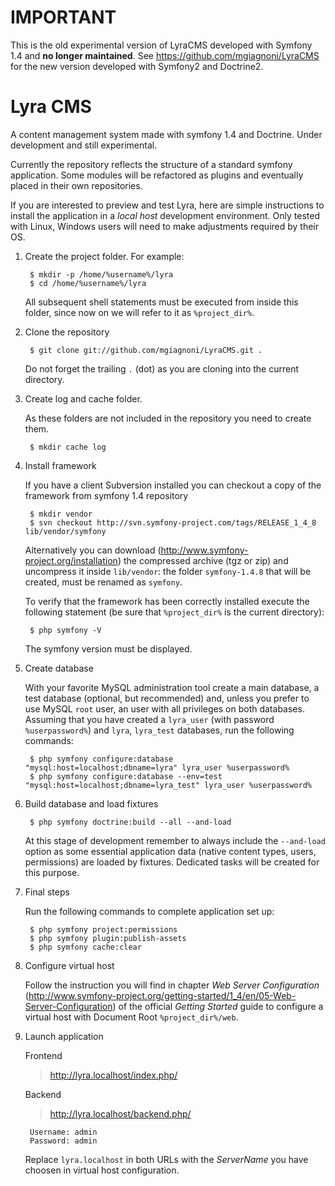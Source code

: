 IMPORTANT
=========

This is the old experimental version of LyraCMS developed with Symfony 1.4 and **no longer maintained**.
See https://github.com/mgiagnoni/LyraCMS for the new version developed with Symfony2 and Doctrine2.

Lyra CMS
========

A content management system made with symfony 1.4 and Doctrine. Under development and still experimental.

Currently the repository reflects the structure of a standard symfony application. Some modules will be refactored as plugins and eventually placed in their own repositories.

If you are interested to preview and test Lyra, here are simple instructions to install the application in a *local host* development environment. Only tested with Linux, Windows users will need to make adjustments required by their OS.

1.  Create the project folder. For example:

         $ mkdir -p /home/%username%/lyra
         $ cd /home/%username%/lyra

    All subsequent shell statements must be executed from inside this folder, since now on we will refer to it as `%project_dir%`.

2.  Clone the repository

         $ git clone git://github.com/mgiagnoni/LyraCMS.git .

    Do not forget the trailing `.` (dot) as you are cloning into the current directory.

3.  Create log and cache folder.

    As these folders are not included in the repository you need to create them.

         $ mkdir cache log

4.  Install framework

    If you have a client Subversion installed you can checkout a copy of the framework from symfony 1.4 repository

         $ mkdir vendor
         $ svn checkout http://svn.symfony-project.com/tags/RELEASE_1_4_8 lib/vendor/symfony

    Alternatively you can download (http://www.symfony-project.org/installation) the compressed archive (tgz or zip) and uncompress it inside `lib/vendor`: the folder `symfony-1.4.8` that will be created, must be renamed as `symfony`.

    To verify that the framework has been correctly installed execute the following statement (be sure that `%project_dir%` is the current directory):

         $ php symfony -V

    The symfony version must be displayed.

5.  Create database

    With your favorite MySQL administration tool create a main database, a test database (optional, but recommended) and, unless you prefer to use MySQL `root` user, an user with all privileges on both databases. Assuming that you have created a `lyra_user` (with password `%userpassword%`) and `lyra`, `lyra_test` databases, run the following commands:

         $ php symfony configure:database "mysql:host=localhost;dbname=lyra" lyra_user %userpassword%
         $ php symfony configure:database --env=test "mysql:host=localhost;dbname=lyra_test" lyra_user %userpassword%

6.  Build database and load fixtures

         $ php symfony doctrine:build --all --and-load

    At this stage of development remember to always include the `--and-load` option as some essential application data (native content types, users, permissions) are loaded by fixtures. Dedicated tasks will be created for this purpose.

7.  Final steps
    
    Run the following commands to complete application set up:

         $ php symfony project:permissions
         $ php symfony plugin:publish-assets
         $ php symfony cache:clear

8.  Configure virtual host

    Follow the instruction you will find in chapter *Web Server Configuration* (http://www.symfony-project.org/getting-started/1_4/en/05-Web-Server-Configuration) of the official *Getting Started* guide to configure a virtual host with Document Root `%project_dir%/web`.

9.  Launch application

    Frontend

    > http://lyra.localhost/index.php/

    Backend

    > http://lyra.localhost/backend.php/
    
         Username: admin
         Password: admin

    Replace `lyra.localhost` in both URLs with the *ServerName* you have choosen in virtual host configuration.

